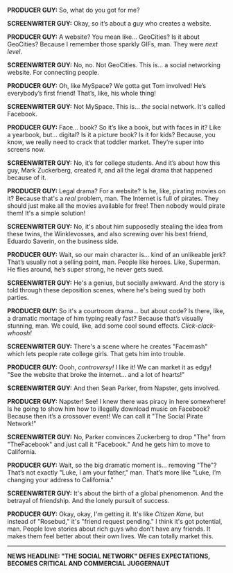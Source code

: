 **PRODUCER GUY:** So, what do you got for me?

**SCREENWRITER GUY:** Okay, so it’s about a guy who creates a website.

**PRODUCER GUY:** A website? You mean like... GeoCities? Is it about GeoCities? Because I remember those sparkly GIFs, man. They were *next level*.

**SCREENWRITER GUY:** No, no. Not GeoCities. This is… a social networking website. For connecting people.

**PRODUCER GUY:** Oh, like MySpace? We gotta get Tom involved! He’s everybody’s first friend! That’s, like, his whole thing!

**SCREENWRITER GUY:** Not MySpace. This is… *the* social network. It's called Facebook.

**PRODUCER GUY:** Face… book? So it’s like a book, but with faces in it? Like a yearbook, but… digital? Is it a picture book? Is it for kids? Because, you know, we really need to crack that toddler market. They’re super into screens now.

**SCREENWRITER GUY:** No, it’s for college students. And it’s about how this guy, Mark Zuckerberg, created it, and all the legal drama that happened because of it.

**PRODUCER GUY:** Legal drama? For a website? Is he, like, pirating movies on it? Because that's a *real* problem, man. The Internet is full of pirates. They should just make all the movies available for free! Then nobody would pirate them! It's a simple solution!

**SCREENWRITER GUY:** No, it's about him supposedly stealing the idea from these twins, the Winklevosses, and also screwing over his best friend, Eduardo Saverin, on the business side.

**PRODUCER GUY:** Wait, so our main character is… kind of an unlikeable jerk? That’s usually not a selling point, man. People like heroes. Like, Superman. He flies around, he’s super strong, he never gets sued.

**SCREENWRITER GUY:** He's a genius, but socially awkward. And the story is told through these deposition scenes, where he's being sued by both parties.

**PRODUCER GUY:** So it's a courtroom drama… but about code? Is there, like, a dramatic montage of him typing really fast? Because that’s visually stunning, man. We could, like, add some cool sound effects. *Click-clack-whoosh!*

**SCREENWRITER GUY:** There's a scene where he creates "Facemash" which lets people rate college girls. That gets him into trouble.

**PRODUCER GUY:** Oooh, *controversy!* I like it! We can market it as edgy! "See the website that broke the internet… and a lot of hearts!"

**SCREENWRITER GUY:** And then Sean Parker, from Napster, gets involved.

**PRODUCER GUY:** Napster! See! I knew there was piracy in here somewhere! Is he going to show him how to illegally download music on Facebook? Because then it’s a crossover event! We can call it "The Social Pirate Network!"

**SCREENWRITER GUY:** No, Parker convinces Zuckerberg to drop "The" from "TheFacebook" and just call it "Facebook." And he gets him to move to California.

**PRODUCER GUY:** Wait, so the big dramatic moment is… removing "The"? That’s not exactly "Luke, I am your father," man. That’s more like "Luke, I’m changing your address to California."

**SCREENWRITER GUY:** It's about the birth of a global phenomenon. And the betrayal of friendship. And the lonely pursuit of success.

**PRODUCER GUY:** Okay, okay, I'm getting it. It's like *Citizen Kane*, but instead of "Rosebud," it's "friend request pending." I think it's got potential, man. People love stories about rich guys who don't have any friends. It makes them feel better about their own lives. We can totally market this.

***

**NEWS HEADLINE: "THE SOCIAL NETWORK" DEFIES EXPECTATIONS, BECOMES CRITICAL AND COMMERCIAL JUGGERNAUT**